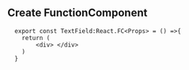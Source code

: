 
## Create FunctionComponent
```
  export const TextField:React.FC<Props> = () =>{
    return (
        <div> </div>
    )
  }
```